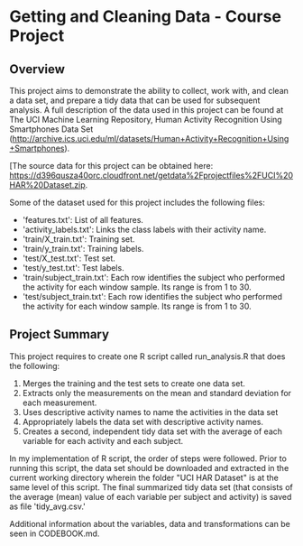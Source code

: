 # Getting and Cleaning Data - Course Project

## Overview

This project aims to demonstrate the ability to collect, work with, and clean a data set, and prepare a tidy data that can be used for subsequent analysis.  A full description of the data used in this project can be found at The UCI Machine Learning Repository, Human Activity Recognition Using Smartphones Data Set (http://archive.ics.uci.edu/ml/datasets/Human+Activity+Recognition+Using+Smartphones).

[The source data for this project can be obtained here: https://d396qusza40orc.cloudfront.net/getdata%2Fprojectfiles%2FUCI%20HAR%20Dataset.zip.

Some of the dataset used for this project includes the following files:

* 'features.txt': List of all features.
* 'activity_labels.txt': Links the class labels with their activity name.
* 'train/X_train.txt': Training set.
* 'train/y_train.txt': Training labels.
* 'test/X_test.txt': Test set.
* 'test/y_test.txt': Test labels.
* 'train/subject_train.txt': Each row identifies the subject who performed the activity for each window sample. Its range is from 1 to 30. 
* 'test/subject_train.txt': Each row identifies the subject who performed the activity for each window sample. Its range is from 1 to 30. 


## Project Summary

This project requires to create one R script called run_analysis.R that does the following:

1. Merges the training and the test sets to create one data set.
2. Extracts only the measurements on the mean and standard deviation for each measurement. 
3. Uses descriptive activity names to name the activities in the data set
4. Appropriately labels the data set with descriptive activity names. 
5. Creates a second, independent tidy data set with the average of each variable for each activity and each subject. 

In my implementation of R script, the order of steps were followed.  Prior to running this script, the data set should be downloaded and extracted in the current working directory  wherein the folder "UCI HAR Dataset" is at the same level of this script. The final summarized tidy data set (that consists of the average (mean) value of each variable per subject and activity) is saved as file 'tidy_avg.csv.'

Additional information about the variables, data and transformations can be seen in CODEBOOK.md.
